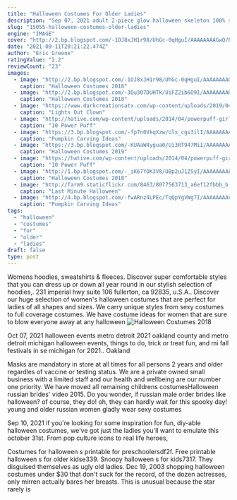```yaml
---
title: "Halloween Costumes For Older Ladies"
description: "Sep 07, 2021 adult 2-piece glow halloween skeleton 100% snug fit cotton pjs from carters.Com. Shop clothing & accessories from a trusted name in kids, toddlers, and baby clothes."
slug: "15055-halloween-costumes-older-ladies"
engine: "IMAGE"
cover: "http://2.bp.blogspot.com/-1OJ8xJH1r98/UhGc-0qHguI/AAAAAAAAGwQ/PIrhKJvmQOw/s1600/rosie_the_riveter3.jpg"
date: "2021-09-11T20:21:22.474Z"
author: "Eric Greene"
ratingValue: "2.2"
reviewCount: "23"
images:
  - image: "http://2.bp.blogspot.com/-1OJ8xJH1r98/UhGc-0qHguI/AAAAAAAAGwQ/PIrhKJvmQOw/s1600/rosie_the_riveter3.jpg"
    caption: "Halloween Costumes 2018"
  - image: "http://2.bp.blogspot.com/-3Qu307DUHTk/UiFZ2ib6O9I/AAAAAAAAHBM/ISlI5XFo_38/s1600/hotdog.jpg"
    caption: "Halloween Costumes 2018"
  - image: "https://www.darkcreationsatx.com/wp-content/uploads/2019/04/lightsout3.jpg"
    caption: "Lights Out Clown"
  - image: "http://hative.com/wp-content/uploads/2014/04/powerpuff-girls-costumes/7-paper-mache-homemade-costumes.jpg"
    caption: "10 Power Puff"
  - image: "https://3.bp.blogspot.com/-fp7n0VkqXzw/Ulx_cgs3ilI/AAAAAAAAIsY/sascJitkcmg/s640/2bfe9b37b457d20699e384ac543388b0.jpg"
    caption: "Pumpkin Carving Ideas"
  - image: "https://3.bp.blogspot.com/-KUAaW4ygua0/Ui3RT947MiI/AAAAAAAAHVs/D-L-ujQvpuI/s1600/three_blind_mice.jpg"
    caption: "Halloween Costumes 2019"
  - image: "https://hative.com/wp-content/uploads/2014/04/powerpuff-girls-costumes/11-powerpuff-girls-homemade-costume-and-makeup.jpg"
    caption: "10 Power Puff"
  - image: "http://1.bp.blogspot.com/-_iK67YOK3V8/U8p2uJ1ZSyI/AAAAAAAALTw/RA0aniLHUyw/s1600/handbags.jpg"
    caption: "Halloween Costumes 2018"
  - image: "http://farm9.staticflickr.com/8463/8077563713_a6ef12fbbb_b.jpg"
    caption: "Last Minute Halloween"
  - image: "http://4.bp.blogspot.com/-fwARnz4LPEc/TqQpYgVWg7I/AAAAAAAACIo/kGDMGFB5ewU/s1600/1221_cannibal_pumpkins_big.jpg"
    caption: "Pumpkin Carving Ideas"
tags:
  - "halloween"
  - "costumes"
  - "for"
  - "older"
  - "ladies"
draft: false
type: post
---
```


Womens hoodies, sweatshirts & fleeces. Discover super comfortable styles that you can dress up or down all year round in our stylish selection of hoodies,. 231 imperial hwy suite 106 fullerton, ca 92835, u.S.A.. Discover our huge selection of women's halloween costumes that are perfect for ladies of all shapes and sizes. We carry unique styles from sexy costumes to full coverage costumes. We have costume ideas for women that are sure to blow everyone away at any halloween
![Halloween Costumes 2018](http://2.bp.blogspot.com/-3Qu307DUHTk/UiFZ2ib6O9I/AAAAAAAAHBM/ISlI5XFo_38/s1600/hotdog.jpg "Halloween Costumes 2018")

Oct 07, 2021 halloween events metro detroit 2021  oakland county and metro detroit michigan halloween events, things to do, trick or treat fun, and mi fall festivals in se michigan for 2021.. Oakland
<!--inArticleAds-->

<!--galleryOne-->

Masks are mandatory in store at all times for all persons 2 years and older regardles of vaccine or testing status. We are a private owned small business with a limited staff and our health and wellbeing are our number one priority. We have moved all remaining childrens costumesHalloween russian brides' video 2015. Do you wonder, if russian male order brides like halloween? of course, they do! oh, they can hardly wait for this spooky day! young and older russian women gladly wear sexy costumes
<!--inArticleAds-->

<!--galleryTwo-->

Sep 10, 2021 if you're looking for some inspiration for fun, diy-able halloween costumes, we've got just the ladies you'll want to emulate this october 31st. From pop culture icons to real life heroes,
<!--galleryThree-->

Costumes for halloween s printable for preschoolersdf2f.  Free printable halloween s for older kidse339. Snoopy halloween s for kids7317. They disguised themselves as ugly old ladies. Dec 19, 2003 shopping halloween costumes under $30 that don't suck for the record, of the dozen actresses, only mirren actually bares her breasts. This is unusual because the star rarely is